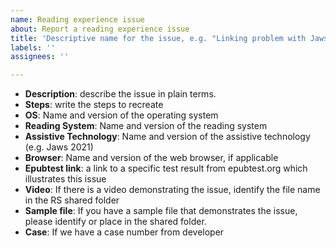 ```yaml
---
name: Reading experience issue
about: Report a reading experience issue
title: 'Descriptive name for the issue, e.g. "Linking problem with Jaws using Bookshelf Online using Chrome"'
labels: ''
assignees: ''

---
```


* __Description__: describe the issue in plain terms.
*	__Steps__: write the steps to recreate
*	__OS__: Name and version of the operating system
*	__Reading System__: Name and version of the reading system
*	__Assistive Technology__: Name and version of the assistive technology (e.g. Jaws 2021)
* __Browser__: Name and version of the web browser, if applicable
* __Epubtest link__: a link to a specific test result from epubtest.org which illustrates this issue
* __Video__: If there is a video demonstrating the issue, identify the file name in the RS shared folder
* __Sample file__: If you have a sample file that demonstrates the issue, please identify or place in the shared folder.
* __Case__:  If we have a case number from developer
